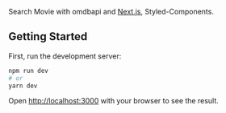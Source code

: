 Search Movie with omdbapi and [Next.js](https://nextjs.org/), Styled-Components.

## Getting Started

First, run the development server:

```bash
npm run dev
# or
yarn dev
```

Open [http://localhost:3000](http://localhost:3000) with your browser to see the result.
